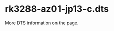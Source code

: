 # rk3288-az01-jp13-c.dts

More DTS information on the [](Linux-DTSs.md) page.

<code-block src="dts/rk3288-az01-jp13-c.dts" />
